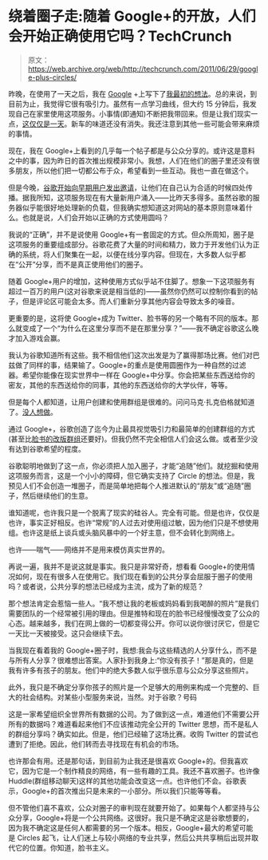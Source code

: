 # 绕着圈子走:随着 Google+的开放，人们会开始正确使用它吗？TechCrunch

> 原文：<https://web.archive.org/web/http://techcrunch.com/2011/06/29/google-plus-circles/>

昨晚，在使用了一天之后，我在 [Google](https://web.archive.org/web/20230407003206/http://plus.google.com/) +上写下了[我最初的想法](https://web.archive.org/web/20230407003206/https://techcrunch.com/2011/06/29/google-plus-is-actually-pretty-good/)。总的来说，到目前为止，我觉得它很有吸引力。虽然有一点学习曲线，但大约 15 分钟后，我发现自己在家里使用这项服务。小事情(即通知)不断把我带回来。但是让我们现实一点，[这仅仅是一天](https://web.archive.org/web/20230407003206/https://techcrunch.com/2011/06/28/google-plus/)。新车的味道还没有消失。我还注意到其他一些可能会带来麻烦的事情。

现在，我在 Google+上看到的几乎每一个帖子都是与公众分享的。或许这是意料之中的事，因为昨日的首次推出规模非常小。我想，人们在他们的圈子里还没有很多朋友，所以他们把一切都公布于众，希望看到一些互动。我也一直在做这个。

但是今晚，[谷歌开始向早期用户发出邀请](https://web.archive.org/web/20230407003206/https://techcrunch.com/2011/06/29/google-plus-invites/)，让他们在自己认为合适的时候四处传播。据我所知，这项服务现在有大量新用户涌入——比昨天多得多。虽然谷歌的服务器似乎能很好地处理新的负载，但我确实想知道这对网站的基本原则意味着什么。也就是说，人们会开始以正确的方式使用圆吗？

我说的“正确”，并不是说使用 Google+有一套固定的方式。但众所周知，圈子是这项服务的重要组成部分。谷歌花费了大量的时间和精力，致力于开发他们认为正确的系统，将人们聚集在一起，以便在线分享内容。但现在，大多数人似乎都在“公开”分享，而不是真正使用他们的圈子。

随着 Google+用户的增加，这种使用方式似乎站不住脚了。想象一下这项服务有超过一百万的用户(这对谷歌来说是相当低的)——虽然你仍然可以控制你看到的帖子，但是评论区可能会太多。而人们重新分享其他内容会导致太多的噪音。

更重要的是，这将使 Google+成为 Twitter、脸书等的另一个略有不同的版本。那么就变成了一个“为什么在这里分享而不是在那里分享？”——我不确定谷歌这么晚才加入游戏会赢。

我认为谷歌知道所有这些。我不相信他们这次出发是为了赢得那场比赛。他们对巴兹做了同样的事，结果输了。Google+的重点是使用圆圈作为一种自然的过滤器。希望你能像在现实世界中一样在 Google+中分享。你会把某些东西送给你的密友，其他的东西送给你的同事，其他的东西送给你的大学伙伴，等等。

但是每个人都知道，让用户创建和使用群组是很难的。问问马克·扎克伯格就知道了。[没人想做](https://web.archive.org/web/20230407003206/https://techcrunch.com/2010/08/26/facebook-friend-lists/)。

通过 Google+，谷歌创造了迄今为止最具视觉吸引力和最简单的创建群组的方式(甚至比[脸书的改版群组](https://web.archive.org/web/20230407003206/https://techcrunch.com/2010/10/06/facebook-groups/)还要好)。但我仍然不完全相信人们会这么做。或者至少没有达到谷歌希望的程度。

谷歌聪明地做到了这一点，你必须把人加入圈子，才能“追随”他们。就挖掘和使用这项服务而言，这是一个小小的障碍，但它确实支持了 Circle 的想法。但是，我预见人们不会创造一堆圈子，而是简单地把每个人推进默认的“朋友”或“追随”圈子，然后继续他们的生意。

谁知道呢，也许我只是一个脱离了现实的硅谷人。完全有可能。但是也许，仅仅是也许，事实正好相反。也许“常规”的人过去对使用组过敏，因为他们只是不想使用组。也许这是纸上谈兵或头脑风暴中的一个好主意，但不会转化到网络上。

也许——喘气——网络并不是用来模仿真实世界的。

再说一遍，我并不是说这就是事实。我只是非常好奇，想看看 Google+的使用情况如何，现在有很多人在使用它。我们现在看到的公共分享会屈服于圈子的使用吗？或者说，公共分享的想法已经成为主流，成为了新的规范？

那个想法肯定会惹恼一些人。“我不想让我的老板或妈妈看到我喝醉的照片”是我们需要团队的一个经常被引用的理由。但是推特和现在的脸书已经慢慢改变了公众的心态。越来越多，我们在网上做的一切都变得公开。你可以说你很讨厌它，但是它一天比一天被接受。这只会继续下去。

当我现在看着我的 Google+圈子时，我想:我会与这些精选的人分享什么，而不是与所有人分享？很难想出答案。人家扑到我身上:“你没有孩子！”那是真的，但是我有许多有孩子的朋友。他们中的绝大多数人似乎很乐意与公众分享这些照片。

此外，我只是不确定分享你孩子的照片是一个足够大的用例来构成一个完整的、巨大的社会结构。对某些小型服务来说，当然。对于谷歌？号码

这是一家希望组织全世界所有数据的公司。为了做到这一点，难道他们不需要公开所有的数据吗？难道看起来他们不应该推动完全公开的 Twitter 思想，而不是私人的群组分享吗？确实如此。但是，他们已经输了这场比赛。收购 Twitter 的尝试也遭到了拒绝。因此，他们转而去寻找现在有机会的市场。

也许那会有用。还是那句话，到目前为止我还是很喜欢 Google+的。但我喜欢它，因为它是一个制作精良的网络，有一些有趣的工具。我还不喜欢圈子。也许像 Huddle(群组移动聊天)这样的其他功能会改变这一点。也许他们不会。谷歌表示，Google+的首次推出只是未来的一小部分。所以我们只能等等看。

但不管他们喜不喜欢，公众对圈子的审判现在就要开始了。如果每个人都坚持与公众分享，Google+将是一个公共网络。这很好。我只是不确定这是谷歌想要的，因为我不确定这是任何人都需要的另一个版本。相反，Google+最大的希望可能是 Circles 起飞，让人们迷上与较小网络的专业共享，然后公共共享稍后出现并取代它的位置。你知道，脸书主义。